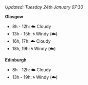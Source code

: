 *Updated: Tuesday 24th January 07:30*

**Glasgow**

* 8h - 12h: :cloud: Cloudy
* 13h - 15h: :cyclone: Windy (:cloud:)
* 16h, 17h: :cloud: Cloudy
* 18h, 19h: :cyclone: Windy (:cloud:)

**Edinburgh**

* 8h - 12h: :cloud: Cloudy
* 13h - 19h: :cyclone: Windy (:cloud:)
